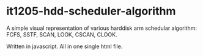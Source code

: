 it1205-hdd-scheduler-algorithm
==============================

A simple visual representation of various harddisk arm schedular algorithm: FCFS, SSTF, SCAN, LOOK, CSCAN, CLOOK.

Written in javascript. All in one single html file.

